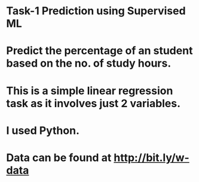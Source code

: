 # Task-1 Prediction using Supervised ML
# Predict the percentage of an student based on the no. of study hours.
# This is a simple linear regression task as it involves just 2 variables.
# I used Python.
# Data can be found at http://bit.ly/w-data
